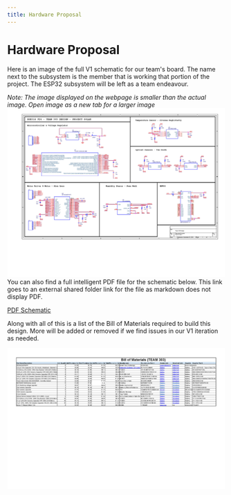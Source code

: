 ```yaml
---
title: Hardware Proposal
---
```


# Hardware Proposal

Here is an image of the full V1 schematic for our team's board. The name next to the subsystem is the member that is working that portion of the project. The ESP32 subsystem will be left as a team endeavour.

_Note: The image displayed on the webpage is smaller than the actual image. Open image as a new tab for a larger image_
![Schematic v1](/images/303DESIGN.jpg)
You can also find a full intelligent PDF file for the schematic below. This link goes to an external shared folder link for the file as markdown does not display PDF.

[PDF Schematic](https://drive.google.com/file/d/1I1el8-zNgUgV4ZWRLyxDrbo1-Ttb9qTg/view?usp=drive_link)

Along with all of this is a list of the Bill of Materials required to build this design. More will be added or removed if we find issues in our V1 iteration as needed.

![BOM](images/303BOM.jpg)
